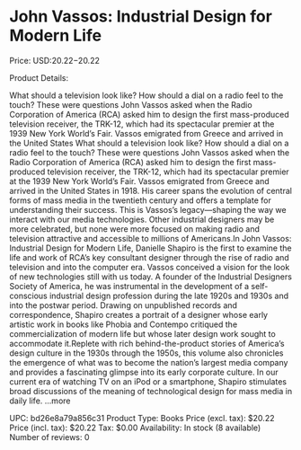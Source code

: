 # John Vassos: Industrial Design for Modern Life

Price: USD:$20.22-$20.22

Product Details:

What should a television look like? How should a dial on a radio feel to the touch? These were questions John Vassos asked when the Radio Corporation of America (RCA) asked him to design the first mass-produced television receiver, the TRK-12, which had its spectacular premier at the 1939 New York World’s Fair. Vassos emigrated from Greece and arrived in the United States What should a television look like? How should a dial on a radio feel to the touch? These were questions John Vassos asked when the Radio Corporation of America (RCA) asked him to design the first mass-produced television receiver, the TRK-12, which had its spectacular premier at the 1939 New York World’s Fair. Vassos emigrated from Greece and arrived in the United States in 1918. His career spans the evolution of central forms of mass media in the twentieth century and offers a template for understanding their success. This is Vassos’s legacy—shaping the way we interact with our media technologies. Other industrial designers may be more celebrated, but none were more focused on making radio and television attractive and accessible to millions of Americans.In John Vassos: Industrial Design for Modern Life, Danielle Shapiro is the first to examine the life and work of RCA’s key consultant designer through the rise of radio and television and into the computer era. Vassos conceived a vision for the look of new technologies still with us today. A founder of the Industrial Designers Society of America, he was instrumental in the development of a self-conscious industrial design profession during the late 1920s and 1930s and into the postwar period. Drawing on unpublished records and correspondence, Shapiro creates a portrait of a designer whose early artistic work in books like Phobia and Contempo critiqued the commercialization of modern life but whose later design work sought to accommodate it.Replete with rich behind-the-product stories of America’s design culture in the 1930s through the 1950s, this volume also chronicles the emergence of what was to become the nation’s largest media company and provides a fascinating glimpse into its early corporate culture. In our current era of watching TV on an iPod or a smartphone, Shapiro stimulates broad discussions of the meaning of technological design for mass media in daily life. ...more

UPC: bd26e8a79a856c31
Product Type: Books
Price (excl. tax): $20.22
Price (incl. tax): $20.22
Tax: $0.00
Availability: In stock (8 available)
Number of reviews: 0